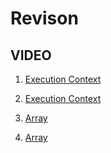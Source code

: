 # Revison

## VIDEO

1. [Execution Context](https://youtu.be/O_mlZszLHIM)

2. [Execution Context](https://youtu.be/50e1KOyvA3Y)

3. [Array](https://youtu.be/qE4vK13jbj4)

4. [Array](https://youtu.be/jdb_lcS-7-M)